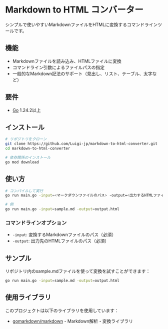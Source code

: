 # Markdown to HTML コンバーター

シンプルで使いやすいMarkdownファイルをHTMLに変換するコマンドラインツールです。

## 機能

- Markdownファイルを読み込み、HTMLファイルに変換
- コマンドライン引数によるファイルパスの指定
- 一般的なMarkdown記法のサポート（見出し、リスト、テーブル、太字など）

## 要件

- [Go](https://golang.org/dl/) 1.24.2以上

## インストール

```bash
# リポジトリをクローン
git clone https://github.com/Luigi-jp/markdown-to-html-converter.git
cd markdown-to-html-converter

# 依存関係のインストール
go mod download
```

## 使い方

```bash
# コンパイルして実行
go run main.go -input=<マークダウンファイルのパス> -output=<出力するHTMLファイルのパス>

# 例
go run main.go -input=sample.md -output=output.html
```

### コマンドラインオプション

- `-input`: 変換するMarkdownファイルのパス（必須）
- `-output`: 出力先のHTMLファイルのパス（必須）

## サンプル

リポジトリ内のsample.mdファイルを使って変換を試すことができます：

```bash
go run main.go -input=sample.md -output=output.html
```

## 使用ライブラリ

このプロジェクトは以下のライブラリを使用しています：

- [gomarkdown/markdown](https://github.com/gomarkdown/markdown) - Markdown解析・変換ライブラリ
